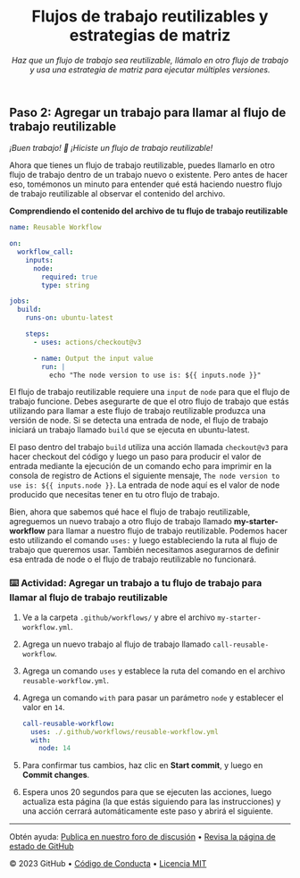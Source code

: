 <header>

<!--
  <<< Notas del autor: Encabezado del curso >>>
  Lee <https://skills.github.com/quickstart> para obtener más información sobre cómo construir cursos usando esta plantilla.
  Incluye una imagen de 1280×640, el nombre del curso en minúsculas con una descripción concisa en énfasis.
  En la configuración de tu repositorio: habilita el repositorio de plantillas, agrega tu imagen social de 1280×640, elimina automáticamente las ramas principales.
  Junto a "Acerca de", agrega descripción y etiquetas; deshabilita las versiones, paquetes y entornos.
  Agrega tu licencia de código abierto, GitHub utiliza la licencia MIT.
-->

# Flujos de trabajo reutilizables y estrategias de matriz

_Haz que un flujo de trabajo sea reutilizable, llámalo en otro flujo de trabajo y usa una estrategia de matriz para ejecutar múltiples versiones._

</header>

<!--
  <<< Notas del autor: Paso 2 >>>
  Comienza este paso reconociendo el paso anterior.
  Define términos y enlaza a docs.github.com.
-->

## Paso 2: Agregar un trabajo para llamar al flujo de trabajo reutilizable

_¡Buen trabajo! :tada: ¡Hiciste un flujo de trabajo reutilizable!_

Ahora que tienes un flujo de trabajo reutilizable, puedes llamarlo en otro flujo de trabajo dentro de un trabajo nuevo o existente. Pero antes de hacer eso, tomémonos un minuto para entender qué está haciendo nuestro flujo de trabajo reutilizable al observar el contenido del archivo.

**Comprendiendo el contenido del archivo de tu flujo de trabajo reutilizable**


```yaml
name: Reusable Workflow

on:
  workflow_call:
    inputs:
      node:
        required: true
        type: string

jobs:
  build:
    runs-on: ubuntu-latest

    steps:
      - uses: actions/checkout@v3

      - name: Output the input value
        run: |
          echo "The node version to use is: ${{ inputs.node }}"
```


El flujo de trabajo reutilizable requiere una `input` de `node` para que el flujo de trabajo funcione. Debes asegurarte de que el otro flujo de trabajo que estás utilizando para llamar a este flujo de trabajo reutilizable produzca una versión de node. Si se detecta una entrada de node, el flujo de trabajo iniciará un trabajo llamado `build` que se ejecuta en ubuntu-latest.

El paso dentro del trabajo `build` utiliza una acción llamada `checkout@v3` para hacer checkout del código y luego un paso para producir el valor de entrada mediante la ejecución de un comando echo para imprimir en la consola de registro de Actions el siguiente mensaje, `The node version to use is: ${{ inputs.node }}`. La entrada de node aquí es el valor de node producido que necesitas tener en tu otro flujo de trabajo.

Bien, ahora que sabemos qué hace el flujo de trabajo reutilizable, agreguemos un nuevo trabajo a otro flujo de trabajo llamado **my-starter-workflow** para llamar a nuestro flujo de trabajo reutilizable. Podemos hacer esto utilizando el comando `uses:` y luego estableciendo la ruta al flujo de trabajo que queremos usar. También necesitamos asegurarnos de definir esa entrada de node o el flujo de trabajo reutilizable no funcionará.


### :keyboard: Actividad: Agregar un trabajo a tu flujo de trabajo para llamar al flujo de trabajo reutilizable

1. Ve a la carpeta `.github/workflows/` y abre el archivo `my-starter-workflow.yml`.
1. Agrega un nuevo trabajo al flujo de trabajo llamado `call-reusable-workflow`.
1. Agrega un comando `uses` y establece la ruta del comando en el archivo `reusable-workflow.yml`.
1. Agrega un comando `with` para pasar un parámetro `node` y establecer el valor en `14`.


   ```yaml
   call-reusable-workflow:
     uses: ./.github/workflows/reusable-workflow.yml
     with:
       node: 14
   ```

1. Para confirmar tus cambios, haz clic en **Start commit**, y luego en **Commit changes**.
1. Espera unos 20 segundos para que se ejecuten las acciones, luego actualiza esta página (la que estás siguiendo para las instrucciones) y una acción cerrará automáticamente este paso y abrirá el siguiente.

<footer>

<!--
  <<< Notas del autor: Pie de página >>>
  Agrega un enlace para obtener soporte, página de estado de GitHub, código de conducta, enlace de licencia.
-->

---

Obtén ayuda: [Publica en nuestro foro de discusión](https://github.com/orgs/skills/discussions/categories/test-with-actions) &bull; [Revisa la página de estado de GitHub](https://www.githubstatus.com/)

&copy; 2023 GitHub &bull; [Código de Conducta](https://www.contributor-covenant.org/version/2/1/code_of_conduct/code_of_conduct.md) &bull; [Licencia MIT](https://gh.io/mit)

</footer>

